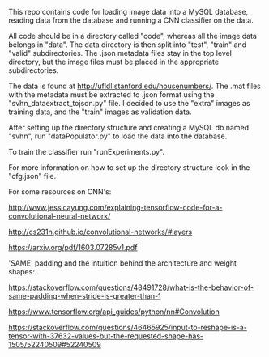 This repo contains code for loading image data into a MySQL database, reading data from the database and running a CNN classifier on the data. 

All code should be in a directory called "code", whereas all the image data belongs in "data". The data directory is then split into "test", "train" and "valid" subdirectories. The .json metadata files stay in the top level directory, but the image files must be placed in the appropriate subdirectories. 

The data is found at http://ufldl.stanford.edu/housenumbers/. The .mat files with the metadata must be extracted to .json format using the "svhn_dataextract_tojson.py" file. I decided to use the "extra" images as training data, and the "train" images as validation data. 

After setting up the directory structure and creating a MySQL db named "svhn", run "dataPopulator.py" to load the data into the database. 

To train the classifier run "runExperiments.py".

For more information on how to set up the directory structure look in the "cfg.json" file. 


For some resources on CNN's:

http://www.jessicayung.com/explaining-tensorflow-code-for-a-convolutional-neural-network/

http://cs231n.github.io/convolutional-networks/#layers

https://arxiv.org/pdf/1603.07285v1.pdf


'SAME' padding and the intuition behind the architecture and weight shapes:

https://stackoverflow.com/questions/48491728/what-is-the-behavior-of-same-padding-when-stride-is-greater-than-1

https://www.tensorflow.org/api_guides/python/nn#Convolution

https://stackoverflow.com/questions/46465925/input-to-reshape-is-a-tensor-with-37632-values-but-the-requested-shape-has-1505/52240509#52240509